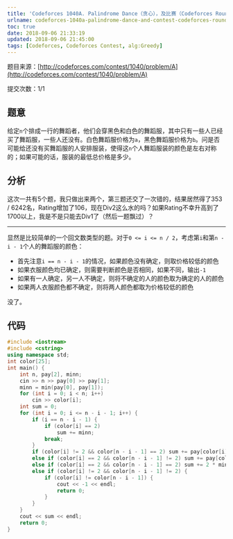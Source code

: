 ```yaml
---
title: 'Codeforces 1040A. Palindrome Dance（贪心），及比赛（Codeforces Round #507 Div. 2）总结'
urlname: codeforces-1040a-palindrome-dance-and-contest-codeforces-round-507
toc: true
date: 2018-09-06 21:33:19
updated: 2018-09-06 21:45:00
tags: [Codeforces, Codeforces Contest, alg:Greedy]
---
```


题目来源：[http://codeforces.com/contest/1040/problem/A](http://codeforces.com/contest/1040/problem/A)

提交次数：1/1

## 题意

给定`n`个排成一行的舞蹈者，他们会穿黑色和白色的舞蹈服，其中只有一些人已经买了舞蹈服，一些人还没有。白色舞蹈服价格为`a`，黑色舞蹈服价格为`b`。问是否可能给还没有买舞蹈服的人安排服装，使得这`n`个人舞蹈服装的颜色是左右对称的；如果可能的话，服装的最低总价格是多少。

## 分析

这次一共有5个题，我只做出来两个，第三题还交了一次错的，结果居然得了353 / 6242名，Rating增加了106，现在Div2这么水的吗？如果Rating不幸升高到了1700以上，我是不是只能去Div1了（然后一题飘过）？

---

显然是比较简单的一个回文数类型的题。对于`0 <= i <= n / 2`，考虑第`i`和第`n - i - 1`个人的舞蹈服的颜色：

* 首先注意`i == n - i - 1`的情况，如果颜色没有确定，则取价格较低的颜色
* 如果衣服颜色均已确定，则需要判断颜色是否相同，如果不同，输出`-1`
* 如果有一人确定，另一人不确定，则将不确定的人的颜色取为确定的人的颜色
* 如果两人衣服颜色都不确定，则将两人颜色都取为价格较低的颜色

没了。

## 代码

```cpp
#include <iostream>
#include <cstring>
using namespace std;
int color[25];
int main() {
    int n, pay[2], minn;
    cin >> n >> pay[0] >> pay[1];
    minn = min(pay[0], pay[1]);
    for (int i = 0; i < n; i++)
        cin >> color[i];
    int sum = 0;
    for (int i = 0; i <= n - i - 1; i++) {
        if (i == n - i - 1) {
            if (color[i] == 2)
                sum += minn;
            break;
        }
        if (color[i] != 2 && color[n - i - 1] == 2) sum += pay[color[i]];
        else if (color[i] == 2 && color[n - i - 1] != 2) sum += pay[color[n - i - 1]];
        else if (color[i] == 2 && color[n - i - 1] == 2) sum += 2 * minn;
        else if (color[i] != 2 && color[n - i - 1] != 2) {
            if (color[i] != color[n - i - 1]) {
                cout << -1 << endl;
                return 0;
            }
        }
    }
    cout << sum << endl;
    return 0;
}
```
